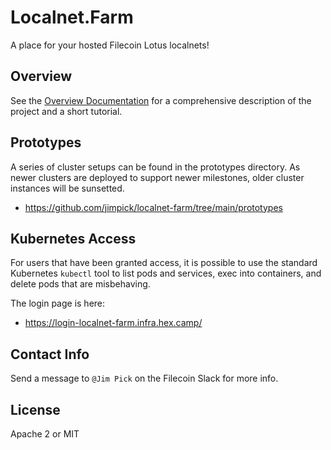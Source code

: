 Localnet.Farm
===

A place for your hosted Filecoin Lotus localnets!

## Overview

See the [Overview Documentation](https://github.com/jimpick/localnet-farm/blob/main/docs/overview.md) for a
comprehensive description of the project and a short tutorial.

## Prototypes

A series of cluster setups can be found in the prototypes directory. As newer clusters are deployed to support newer milestones, older cluster instances will be sunsetted.

* https://github.com/jimpick/localnet-farm/tree/main/prototypes

## Kubernetes Access

For users that have been granted access, it is possible to use the standard Kubernetes `kubectl` tool to list pods and services, exec into containers, and
delete pods that are misbehaving.

The login page is here:

* https://login-localnet-farm.infra.hex.camp/

## Contact Info

Send a message to `@Jim Pick` on the Filecoin Slack for more info.

## License

Apache 2 or MIT
